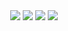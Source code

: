 <div align=center>
<img src="https://capsule-render.vercel.app/api?type=waving&height=150&fontAlign=80&fontAlignY=40&color=gradient&customColorList=0,1,7&section=header">

<img src="https://readme-typing-svg.demolab.com?font=Fira+Code&pause=1000&center=true&color=F765AF&repeat=false&width=435&lines=Hi%2C+I'm+JiYeon!👋">
<img src="https://readme-typing-svg.demolab.com?font=Fira+Code&pause=1000&center=true&color=F765AF&width=600&lines=Welcome+to+my+Github+profile+%3A&#41;;I+am+learning+front-end+development;interested+in+UI&#47;UX+and+responsive+web;like+to+learn+new+things">

<img src="https://capsule-render.vercel.app/api?type=waving&height=100&fontAlign=80&fontAlignY=40&color=gradient&customColorList=0,1&section=footer">
  
</div>

<!--
**j2yn34/j2yn34** is a ✨ _special_ ✨ repository because its `README.md` (this file) appears on your GitHub profile.

Here are some ideas to get you started:

- 🔭 I’m currently working on ...
- 🌱 I’m currently learning ...
- 👯 I’m looking to collaborate on ...
- 🤔 I’m looking for help with ...
- 💬 Ask me about ...
- 📫 How to reach me: ...
- 😄 Pronouns: ...
- ⚡ Fun fact: ...
-->
